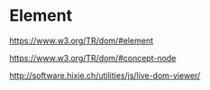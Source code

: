 # Element  


https://www.w3.org/TR/dom/#element



https://www.w3.org/TR/dom/#concept-node  


http://software.hixie.ch/utilities/js/live-dom-viewer/  




